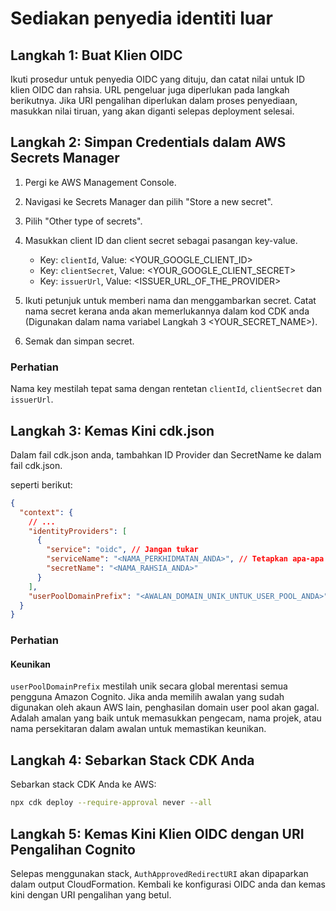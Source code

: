 # Sediakan penyedia identiti luar

## Langkah 1: Buat Klien OIDC

Ikuti prosedur untuk penyedia OIDC yang dituju, dan catat nilai untuk ID klien OIDC dan rahsia. URL pengeluar juga diperlukan pada langkah berikutnya. Jika URI pengalihan diperlukan dalam proses penyediaan, masukkan nilai tiruan, yang akan diganti selepas deployment selesai.

## Langkah 2: Simpan Credentials dalam AWS Secrets Manager

1. Pergi ke AWS Management Console.
2. Navigasi ke Secrets Manager dan pilih "Store a new secret".
3. Pilih "Other type of secrets".
4. Masukkan client ID dan client secret sebagai pasangan key-value.

   - Key: `clientId`, Value: <YOUR_GOOGLE_CLIENT_ID>
   - Key: `clientSecret`, Value: <YOUR_GOOGLE_CLIENT_SECRET>
   - Key: `issuerUrl`, Value: <ISSUER_URL_OF_THE_PROVIDER>

5. Ikuti petunjuk untuk memberi nama dan menggambarkan secret. Catat nama secret kerana anda akan memerlukannya dalam kod CDK anda (Digunakan dalam nama variabel Langkah 3 <YOUR_SECRET_NAME>).
6. Semak dan simpan secret.

### Perhatian

Nama key mestilah tepat sama dengan rentetan `clientId`, `clientSecret` dan `issuerUrl`.

## Langkah 3: Kemas Kini cdk.json

Dalam fail cdk.json anda, tambahkan ID Provider dan SecretName ke dalam fail cdk.json.

seperti berikut:

```json
{
  "context": {
    // ...
    "identityProviders": [
      {
        "service": "oidc", // Jangan tukar
        "serviceName": "<NAMA_PERKHIDMATAN_ANDA>", // Tetapkan apa-apa nilai yang anda suka
        "secretName": "<NAMA_RAHSIA_ANDA>"
      }
    ],
    "userPoolDomainPrefix": "<AWALAN_DOMAIN_UNIK_UNTUK_USER_POOL_ANDA>"
  }
}
```

### Perhatian

#### Keunikan

`userPoolDomainPrefix` mestilah unik secara global merentasi semua pengguna Amazon Cognito. Jika anda memilih awalan yang sudah digunakan oleh akaun AWS lain, penghasilan domain user pool akan gagal. Adalah amalan yang baik untuk memasukkan pengecam, nama projek, atau nama persekitaran dalam awalan untuk memastikan keunikan.

## Langkah 4: Sebarkan Stack CDK Anda

Sebarkan stack CDK Anda ke AWS:

```sh
npx cdk deploy --require-approval never --all
```

## Langkah 5: Kemas Kini Klien OIDC dengan URI Pengalihan Cognito

Selepas menggunakan stack, `AuthApprovedRedirectURI` akan dipaparkan dalam output CloudFormation. Kembali ke konfigurasi OIDC anda dan kemas kini dengan URI pengalihan yang betul.